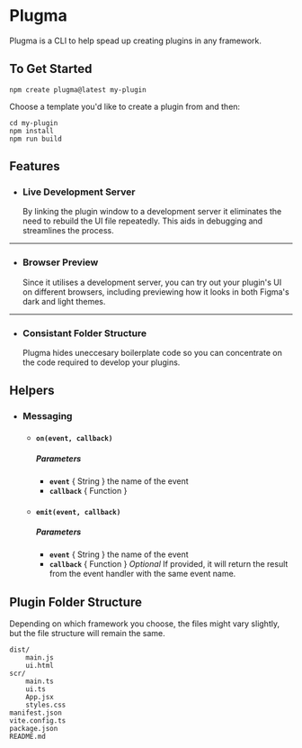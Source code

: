 # Plugma

Plugma is a CLI to help spead up creating plugins in any framework.

## To Get Started

```shell
npm create plugma@latest my-plugin
```

Choose a template you'd like to create a plugin from and then:

```shell
cd my-plugin
npm install
npm run build
```

## Features

-   ### Live Development Server
    By linking the plugin window to a development server it eliminates the need to rebuild the UI file repeatedly. This aids in debugging and streamlines the process.

---

-   ### Browser Preview

    Since it utilises a development server, you can try out your plugin's UI on different browsers, including previewing how it looks in both Figma's dark and light themes.

---

-   ### Consistant Folder Structure

    Plugma hides uneccesary boilerplate code so you can concentrate on the code required to develop your plugins.

## Helpers

-   ### Messaging

    -   #### `on(event, callback)`

        ##### Parameters

        -   **`event`** { String } the name of the event
        -   **`callback`** { Function }

    -   #### `emit(event, callback)`

        ##### Parameters

        -   **`event`** { String } the name of the event
        -   **`callback`** { Function } _Optional_ If provided, it will return the result from the event handler with the same event name.

## Plugin Folder Structure

Depending on which framework you choose, the files might vary slightly, but the file structure will remain the same.

```
dist/
    main.js
    ui.html
scr/
    main.ts
    ui.ts
    App.jsx
    styles.css
manifest.json
vite.config.ts
package.json
README.md
```
